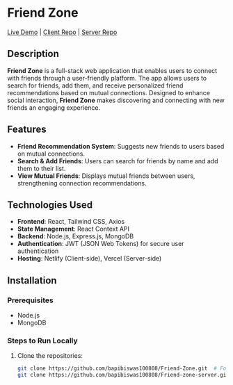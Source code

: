 # Friend Zone

[Live Demo](https://friend-zone-app.netlify.app/login) | [Client Repo](https://github.com/bapibiswas100808/Friend-Zone) | [Server Repo](https://github.com/bapibiswas100808/Friend-zone-server)

## Description

**Friend Zone** is a full-stack web application that enables users to connect with friends through a user-friendly platform. The app allows users to search for friends, add them, and receive personalized friend recommendations based on mutual connections. Designed to enhance social interaction, **Friend Zone** makes discovering and connecting with new friends an engaging experience.

## Features

- **Friend Recommendation System**: Suggests new friends to users based on mutual connections.
- **Search & Add Friends**: Users can search for friends by name and add them to their list.
- **View Mutual Friends**: Displays mutual friends between users, strengthening connection recommendations.

## Technologies Used

- **Frontend**: React, Tailwind CSS, Axios
- **State Management**: React Context API
- **Backend**: Node.js, Express.js, MongoDB
- **Authentication**: JWT (JSON Web Tokens) for secure user authentication
- **Hosting**: Netlify (Client-side), Vercel (Server-side)

## Installation

### Prerequisites

- Node.js
- MongoDB

### Steps to Run Locally

1. Clone the repositories:
   ```bash
   git clone https://github.com/bapibiswas100808/Friend-Zone.git  # For client-side
   git clone https://github.com/bapibiswas100808/Friend-zone-server.git  # For server-side
   ```
